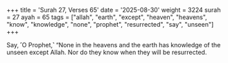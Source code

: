 +++
title = 'Surah 27, Verses 65'
date = '2025-08-30'
weight = 3224
surah = 27
ayah = 65
tags = ["allah", "earth", "except", "heaven", "heavens", "know", "knowledge", "none", "prophet", "resurrected", "say", "unseen"]
+++

Say, ˹O Prophet,˺ “None in the heavens and the earth has knowledge of the unseen except Allah. Nor do they know when they will be resurrected.
